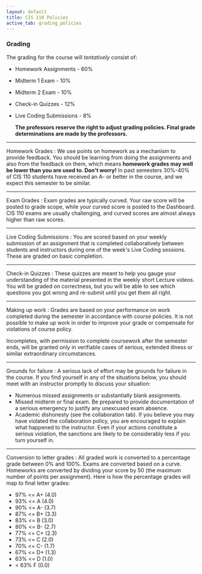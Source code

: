 ```yaml
---
layout: default
title: CIS 110 Policies
active_tab: grading_policies
---
```


### Grading

The grading for the course will _tentatively_ consist of:

- Homework Assignments - 60%
- Midterm 1 Exam - 10%
- Midterm 2 Exam - 10%
- Check-in Quizzes - 12%
- Live Coding Submissions - 8%

    **The professors reserve the right to adjust grading policies. Final grade determinations are made by the professors.**

---
Homework Grades
: We use points on homework as a mechanism to provide feedback. You should be learning from doing the assignments and also from the feedback on them, which means **homework grades may well be lower than you are used to. Don't worry!** In past semesters 30%-40% of CIS 110 students have received an A- or better in the course, and we expect this semester to be similar.

---
Exam Grades
: Exam grades are typically curved. Your raw score will be posted to grade scope, while your curved score is posted to the Dashboard. CIS 110 exams are usually challenging, and curved scores are almost always higher than raw scores.

---
Live Coding Submissions
: You are scored based on your weekly submission of an assignment that is completed collaboratively between students and instructors during one of the week's Live Coding sessions. These are graded on basic completion.

---
Check-in Quizzes
: These quizzes are meant to help you gauge your understanding of the material presented in the weekly short Lecture videos. You will be graded on correctness, but you will be able to see which questions you got wrong and re-submit until you get them all right.

---
Making up work
: Grades are based on your performance on work completed during the semester in accordance with course policies. It is not possible to make up work in order to improve your grade or compensate for violations of course policy.

Incompletes, with permission to complete coursework after the semester ends, will be granted only in verifiable cases of serious, extended illness or similar extraordinary circumstances.

---
Grounds for failure
: A serious lack of effort may be grounds for failure in the course. If you find yourself in any of the situations below, you should meet with an instructor promptly to discuss your situation:

- Numerous missed assignments or substantially blank assignments.
- Missed midterm or final exam. Be prepared to provide documentation of a serious emergency to justify any unexcused exam absence.
- Academic dishonesty (see the collaboration tab). If you believe you may have violated the collaboration policy, you are encouraged to explain what happened to the instructor. Even if your actions constitute a serious violation, the sanctions are likely to be considerably less if you turn yourself in.

---
Conversion to letter grades
: All graded work is converted to a percentage grade between 0% and 100%. Exams are converted based on a curve. Homeworks are converted by dividing your score by 50 (the maximum number of points per assignment). Here is how the percentage grades will map to final letter grades:

- 97% <= A+ (4.0)
- 93% <= A (4.0)
- 90% <= A- (3.7)
- 87% <= B+ (3.3)
- 83% <= B (3.0)
- 80% <= B- (2.7)
- 77% <= C+ (2.3)
- 73% <= C (2.0)
- 70% <= C- (1.7)
- 67% <= D+ (1.3)
- 63% <= D (1.0)
- < 63% F (0.0)
